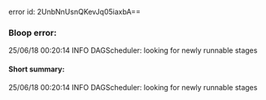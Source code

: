 error id: 2UnbNnUsnQKevJq05iaxbA==
### Bloop error:

25/06/18 00:20:14 INFO DAGScheduler: looking for newly runnable stages
#### Short summary: 

25/06/18 00:20:14 INFO DAGScheduler: looking for newly runnable stages